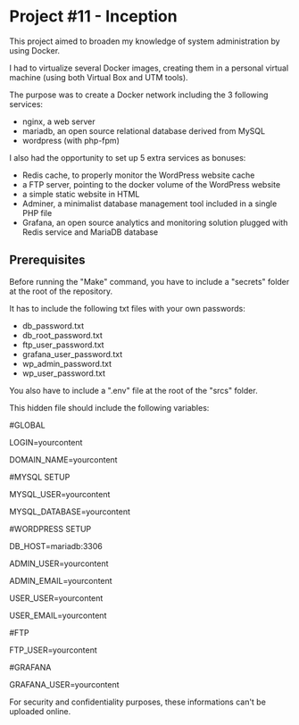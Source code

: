 # Project #11 - Inception

This project aimed to broaden my knowledge of system administration by using Docker.

I had to virtualize several Docker images, creating them in a personal virtual machine (using both Virtual Box and UTM tools).

The purpose was to create a Docker network including the 3 following services:
- nginx, a web server
- mariadb, an open source relational database derived from MySQL
- wordpress (with php-fpm)

I also had the opportunity to set up 5 extra services as bonuses:
- Redis cache, to properly monitor the WordPress website cache
- a FTP server, pointing to the docker volume of the WordPress website
- a simple static website in HTML
- Adminer, a minimalist database management tool included in a single PHP file
- Grafana, an open source analytics and monitoring solution plugged with Redis service and MariaDB database

## Prerequisites

Before running the "Make" command, you have to include a "secrets" folder at the root of the repository.

It has to include the following txt files with your own passwords:
- db_password.txt
- db_root_password.txt
- ftp_user_password.txt
- grafana_user_password.txt
- wp_admin_password.txt
- wp_user_password.txt

You also have to include a ".env" file at the root of the "srcs" folder.

This hidden file should include the following variables:

#GLOBAL

LOGIN=yourcontent

DOMAIN_NAME=yourcontent

#MYSQL SETUP

MYSQL_USER=yourcontent

MYSQL_DATABASE=yourcontent

#WORDPRESS SETUP

DB_HOST=mariadb:3306

ADMIN_USER=yourcontent

ADMIN_EMAIL=yourcontent

USER_USER=yourcontent

USER_EMAIL=yourcontent

#FTP

FTP_USER=yourcontent

#GRAFANA

GRAFANA_USER=yourcontent

For security and confidentiality purposes, these informations can't be uploaded online.
